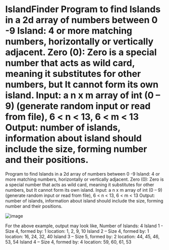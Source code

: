 # IslandFinder Program to find Islands in a 2d array of numbers between 0 -9 Island: 4 or more matching numbers, horizontally or vertically adjacent. Zero (0): Zero is a special number that acts as wild card, meaning it substitutes for other numbers, but It cannot form its own island. Input: a n x m array of int (0 – 9) (generate random input or read from file), 6 < n < 13, 6 < m < 13 Output: number of islands, information about island should include the size, forming number and their positions.

Program to find Islands in a 2d array of numbers between 0 -9
Island:   4 or more matching numbers, horizontally or vertically adjacent.
Zero (0): Zero is a special number that acts as wild card, meaning it substitutes for other numbers, but It cannot form its own island.
Input: a n x m array of int (0 – 9) (generate random input or read from file), 6 < n < 13, 6 < m < 13
Output: number of islands, information about island should include the size, forming number and their positions. 

![image](https://user-images.githubusercontent.com/60439377/127863131-2997c5b0-f5dc-475a-b0f9-10c903dbf96c.png)

For the above example, output may look like, 
Number of Islands: 4
Island 1 - Size 4, formed by: 1 location:  1, 2, 9, 10
Island 2 – Size 4, formed by: 1 location: 16, 24, 32, 40 
Island 3 – Size 5, formed by: 2 location: 44, 45, 46, 53, 54
Island 4 – Size 4, formed by: 4 location: 59, 60, 61, 53
